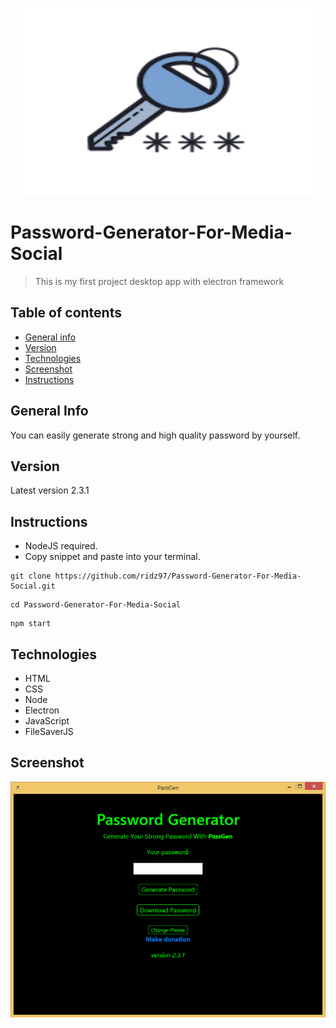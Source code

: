 <p align="center">
  <img width="460" height="300" src="build/icon.png">
</p>

# Password-Generator-For-Media-Social
>This is my first project desktop app with electron framework

## Table of contents
* [General info](#general-info)
* [Version](#version)
* [Technologies](#technologies)
* [Screenshot](#screenshot)
* [Instructions](#instructions)

## General Info
You can easily generate strong and high quality password by yourself.

## Version
Latest version 2.3.1

## Instructions
* NodeJS required.
* Copy snippet and paste into your terminal.
```
git clone https://github.com/ridz97/Password-Generator-For-Media-Social.git
```
```
cd Password-Generator-For-Media-Social
```
```
npm start
```
## Technologies
* HTML
* CSS
* Node
* Electron
* JavaScript
* FileSaverJS

## Screenshot
![Example screenshot](/build/screenshot.png)
